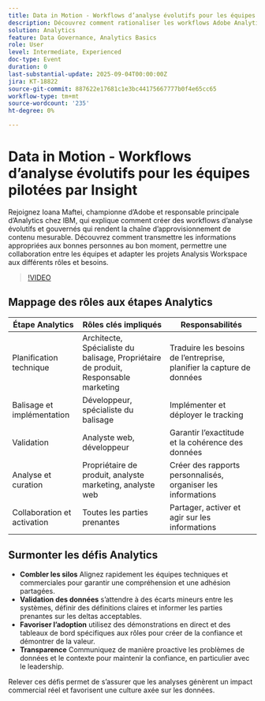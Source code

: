 ```yaml
---
title: Data in Motion - Workflows d’analyse évolutifs pour les équipes pilotées par Insight
description: Découvrez comment rationaliser les workflows Adobe Analytics, renforcer la gouvernance et fournir aux équipes des informations qui stimulent l’activation, la collaboration et la croissance.
solution: Analytics
feature: Data Governance, Analytics Basics
role: User
level: Intermediate, Experienced
doc-type: Event
duration: 0
last-substantial-update: 2025-09-04T00:00:00Z
jira: KT-18822
source-git-commit: 887622e17681c1e3bc44175667777b0f4e65cc65
workflow-type: tm+mt
source-wordcount: '235'
ht-degree: 0%

---
```



# Data in Motion - Workflows d’analyse évolutifs pour les équipes pilotées par Insight

Rejoignez Ioana Maftei, championne d’Adobe et responsable principale d’Analytics chez IBM, qui explique comment créer des workflows d’analyse évolutifs et gouvernés qui rendent la chaîne d’approvisionnement de contenu mesurable. Découvrez comment transmettre les informations appropriées aux bonnes personnes au bon moment, permettre une collaboration entre les équipes et adapter les projets Analysis Workspace aux différents rôles et besoins.

>[!VIDEO](https://video.tv.adobe.com/v/3471118/?learn=on&enablevpops)

## Mappage des rôles aux étapes Analytics

| Étape Analytics | Rôles clés impliqués | Responsabilités |
|--------------------------|-----------------------------------|--------------------------------------------------|
| Planification technique | Architecte, Spécialiste du balisage, Propriétaire de produit, Responsable marketing | Traduire les besoins de l’entreprise, planifier la capture de données |
| Balisage et implémentation | Développeur, spécialiste du balisage | Implémenter et déployer le tracking |
| Validation | Analyste web, développeur | Garantir l’exactitude et la cohérence des données |
| Analyse et curation | Propriétaire de produit, analyste marketing, analyste web | Créer des rapports personnalisés, organiser les informations |
| Collaboration et activation | Toutes les parties prenantes | Partager, activer et agir sur les informations |


## Surmonter les défis Analytics

* **Combler les silos** Alignez rapidement les équipes techniques et commerciales pour garantir une compréhension et une adhésion partagées.
* **Validation des données** s’attendre à des écarts mineurs entre les systèmes, définir des définitions claires et informer les parties prenantes sur les deltas acceptables.
* **Favoriser l’adoption** utilisez des démonstrations en direct et des tableaux de bord spécifiques aux rôles pour créer de la confiance et démontrer de la valeur.
* **Transparence** Communiquez de manière proactive les problèmes de données et le contexte pour maintenir la confiance, en particulier avec le leadership.

Relever ces défis permet de s’assurer que les analyses génèrent un impact commercial réel et favorisent une culture axée sur les données.
